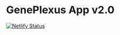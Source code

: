 # GenePlexus App v2.0

[![Netlify Status](https://api.netlify.com/api/v1/badges/aae668a9-01fa-4998-9158-60c92d994598/deploy-status)](https://app.netlify.com/sites/molevolvr/deploys)
